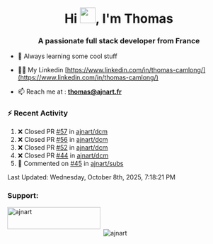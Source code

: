 <h1 align="center">Hi <img height="35px" src="https://raw.githubusercontent.com/MartinHeinz/MartinHeinz/master/wave.gif" width="35px"/>, I'm Thomas</h1>
<h3 align="center">A passionate full stack developer from France</h3>

- 🌱 Always learning some cool stuff 

- 👨‍💻 My Linkedin [https://www.linkedin.com/in/thomas-camlong/](https://www.linkedin.com/in/thomas-camlong/)

- 📫 Reach me at : **thomas@ajnart.fr**

### :zap: Recent Activity

<!--RECENT_ACTIVITY:start-->
1. ❌ Closed PR [#57](https://github.com/ajnart/dcm/pull/57) in [ajnart/dcm](https://github.com/ajnart/dcm)<br>
2. ❌ Closed PR [#56](https://github.com/ajnart/dcm/pull/56) in [ajnart/dcm](https://github.com/ajnart/dcm)<br>
3. ❌ Closed PR [#52](https://github.com/ajnart/dcm/pull/52) in [ajnart/dcm](https://github.com/ajnart/dcm)<br>
4. ❌ Closed PR [#44](https://github.com/ajnart/dcm/pull/44) in [ajnart/dcm](https://github.com/ajnart/dcm)<br>
5. 💬 Commented on [#45](https://github.com/ajnart/subs/pull/45#issuecomment-3381359031) in [ajnart/subs](https://github.com/ajnart/subs)<br>
<!--RECENT_ACTIVITY:end-->

<!--RECENT_ACTIVITY:last_update-->
Last Updated: Wednesday, October 8th, 2025, 7:18:21 PM
<!--RECENT_ACTIVITY:last_update_end-->
<h3 align="left">Support:</h3>
<p><a href="https://ko-fi.com/ajnart"> <img align="left" src="https://cdn.ko-fi.com/cdn/kofi3.png?v=3" height="50" width="210" alt="ajnart" /></a></p><br><br>

<p>&nbsp;<img align="center" src="https://github-readme-stats.vercel.app/api?username=ajnart&show_icons=true&theme=tokyonight&locale=en" alt="ajnart" /></p>
